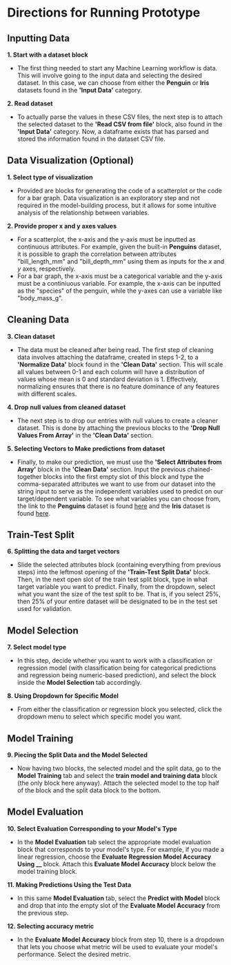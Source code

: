 # Directions for Running Prototype 
## Inputting Data
**1. Start with a dataset block**
- The first thing needed to start any Machine Learning workflow is data. This will involve going to the input data and selecting the desired dataset. In this case, we can choose from either the **Penguin** or **Iris** datasets found in the **'Input Data'** category.
  
**2. Read dataset**
- To actually parse the values in these CSV files, the next step is to attach the selected dataset to the **'Read CSV from file'** block, also found in the **'Input Data'** category. Now, a dataframe exists that has parsed and stored the information found in the dataset CSV file.

## Data Visualization (Optional)
**1. Select type of visualization**
- Provided are blocks for generating the code of a scatterplot or the code for a bar graph. Data visualization is an exploratory step and not required in the model-building process, but it allows for some intuitive analysis of the relationship between variables.

**2. Provide proper x and y axes values**
- For a scatterplot, the x-axis and the y-axis must be inputted as continuous attributes. For example, given the built-in **Penguins** dataset, it is possible to graph the correlation between attributes "bill_length_mm" and "bill_depth_mm" using them as inputs for the _x_ and _y_ axes, respectively.
- For a bar graph, the x-axis must be a categorical variable and the y-axis must be a continiuous variable. For example, the x-axis can be inputted as the "species" of the penguin, while the y-axes can use a variable like "body_mass_g".

## Cleaning Data
**3. Clean dataset**
- The data must be cleaned after being read. The first step of cleaning data involves attaching the dataframe, created in steps 1-2, to a **'Normalize Data'** block found in the **'Clean Data'** section. This will scale all values between 0-1 and each column will have a distribution of values whose mean is 0 and standard deviation is 1. Effectively, normalizing ensures that there is no feature dominance of any features with different scales.

**4. Drop null values from cleaned dataset**
- The next step is to drop our entries with null values to create a cleaner dataset. This is done by attaching the previous blocks to the **'Drop Null Values From Array'** in the **'Clean Data'** section.

**5. Selecting Vectors to Make predictions from dataset**
- Finally, to make our prediction, we must use the **'Select Attributes from Array'** block in the **'Clean Data'** section. Input the previous chained-together blocks into the first empty slot of this block and type the comma-separated attributes we want to use from our dataset into the string input to serve as the independent variables used to predict on our target/dependent variable. To see what variables you can choose from, the link to the **Penguins** dataset is found [here](https://raw.githubusercontent.com/cmparlettpelleriti/CPSC392ParlettPelleriti/master/Data/penguins.csv) and the **Iris** dataset is found [here](https://raw.githubusercontent.com/cmparlettpelleriti/CPSC392ParlettPelleriti/master/Data/iris.csv). 

## Train-Test Split
**6. Splitting the data and target vectors**
- Slide the selected attributes block (containing everything from previous steps) into the leftmost opening of the **'Train-Test Split Data'** block. Then, in the next open slot of the train test split block, type in what target variable you want to predict. Finally, from the dropdown, select what you want the size of the test split to be. That is, if you select 25%, then 25% of your entire dataset will be designated to be in the test set used for validation.

## Model Selection 
**7. Select model type**
- In this step, decide whether you want to work with a classification or regression model (with classification being for categorical predictions and regression being numeric-based prediction), and select the block inside the **Model Selection** tab accordingly.

**8. Using Dropdown for Specific Model**
- From either the classification or regression block you selected, click the dropdown menu to select which specific model you want.

## Model Training
**9. Piecing the Split Data and the Model Selected**
- Now having two blocks, the selected model and the split data, go to the **Model Training** tab and select the **train model and training data** block (the only block here anyway). Attach the selected model to the top half of the block and the split data block to the bottom.

## Model Evaluation
**10. Select Evaluation Corresponding to your Model's Type**
- In the **Model Evaluation** tab select the appropriate model evaluation block that corresponds to your model's type. For example, if you made a linear regression, choose the **Evaluate Regression Model Accuracy Using __** block. Attach this **Evaluate Model Accuracy** block below the model training block.

**11. Making Predictions Using the Test Data**
- In this same **Model Evaluation** tab, select the **Predict with Model** block and drop that into the empty slot of the **Evaluate Model Accuracy** from the previous step. 

**12. Selecting accuracy metric**
- In the **Evaluate Model Accuracy** block from step 10, there is a dropdown that lets you choose what metric will be used to evaluate your model's performance. Select the desired metric.